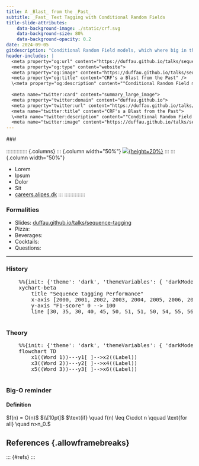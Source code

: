 ```yaml
---
title: A _Blast_ from the _Past_
subtitle: _Fast_ Text Tagging with Conditional Random Fields
title-slide-attributes:
	data-background-image: ./static/crf.svg
	data-background-size: 80%
	data-background-opacity: 0.2
date: 2024-09-05
gitdescription: "Conditional Random Field models, which where big in the early 2000's, are light weight and fast when it comes to sequence tagging. In this talk we investigate how they stack up against classical Transformers and LLMs, both in terms of accuracy and speed."
header-includes: |
  <meta property="og:url" content="https://duffau.github.io/talks/sequence-tagging/">
  <meta property="og:type" content="website">
  <meta property="og:image" content="https://duffau.github.io/talks/sequence-tagging/static/crf.svg" />
  <meta property="og:title" content="CRF's a Blast from the Past" />
  \<meta property="og:description" content=""Conditional Random Field models, which where big in the early 2000's, are light weight fast when it comes to sequence tagging. In this talk we investigate how they stack up against classical Transformers and LLMs, both in terms of accuracy and speed." /\>
  
  <meta name="twitter:card" content="summary_large_image">
  <meta property="twitter:domain" content="duffau.github.io">
  <meta property="twitter:url" content="https://duffau.github.io/talks/sequence-tagging/">
  <meta name="twitter:title" content="CRF's a Blast from the Past">
  \<meta name="twitter:description" content=""Conditional Random Field models, which where big in the early 2000's, are light weight fast when it comes to sequence tagging. In this talk we investigate how they stack up against classical Transformers and LLMs, both in terms of accuracy and speed."\>
  <meta name="twitter:image" content="https://duffau.github.io/talks/sequence-tagging/static/crf.svg">
---
```


\#\#\#

:::::::::::::: {.columns}
::: {.column width="50%"}
[![][image-1]{height=20%}][1]
:::
::: {.column width="50%"}
- Lorem
- Ipsum
- Dolor
- Sit
- [careers.alipes.dk][2] 
:::
::::::::::::::


### Formalities

- Slides: [duffau.github.io/talks/sequence-tagging][3]
- Pizza: 
- Beverages:
- Cocktails: 
- Questions:


---




### History

<div class="mermaid">
  <pre>
    %%{init: {'theme': 'dark', 'themeVariables': { 'darkMode': true }}}%%
    xychart-beta
        title "Sequence tagging Performance"
        x-axis [2000, 2001, 2002, 2003, 2004, 2005, 2006, 2007, 2008, 2009, 2010, 2011]
        y-axis "F1-score" 0 --> 100
        line [30, 35, 30, 40, 45, 50, 51, 51, 50, 54, 55, 56]
  </pre>
</div>


### Theory
<div class="mermaid">
  <pre>
    %%{init: {'theme': 'dark', 'themeVariables': { 'darkMode': true }}}%%
    flowchart TD
        x1((Word 1))---y1[ ]-->x2((Label))
        x3((Word 2))---y2[ ]-->x4((Label))
        x5((Word 3))---y3[ ]-->x6((Label))
  </pre>
</div>


### Big-O reminder

<div class="callout callout-blue">
  <h4 >Definition </h4>
  $f(n) = O(n)$
  $\\[10pt]$
  $\text{if} \quad f(n) \leq C\cdot n \qquad \text{for all} \quad n>n_0.$
</div>


## References {.allowframebreaks}
::: {#refs}
:::

[1]:	https://www.alipes.dk
[2]:	https://careers.alipes.dk/
[3]:	https://duffau.github.io/talks/sequence-tagging

[image-1]:	./static/alipes-logo.svg